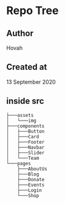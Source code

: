 # Repo Tree

## Author
Hovah

## Created at
13 September 2020

## inside src
```
├───assets
│   └───img
├───components
│   ├───Button
│   ├───Card
│   ├───Footer
│   ├───Navbar
│   ├───Slider
│   └───Team
└───pages
    ├───AboutUs
    ├───Blog
    ├───Donate
    ├───Events
    ├───Login
    └───Shop
```

